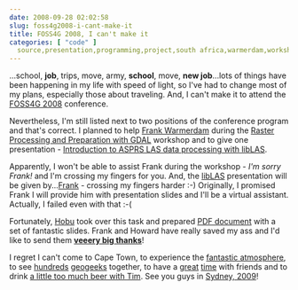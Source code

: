 ```yaml
---
date: 2008-09-28 02:02:58
slug: foss4g2008-i-cant-make-it
title: FOSS4G 2008, I can't make it
categories: [ "code" ]
  source,presentation,programming,project,south africa,warmerdam,workshop
---
```


...school, **job**, trips, move, army, **school**, move, **new job**...lots of things have been happening in my life with speed of light, so I've had to change most of my plans, especially those about traveling. And, I can't make it to attend the [FOSS4G 2008](http://foss4g2008.org/) conference.





Nevertheless, I'm still listed next to two positions of the conference program and that's correct. I planned to help [Frank Warmerdam](http://home.gdal.org/warmerda/) during the [Raster Processing and Preparation with GDAL](http://conference.osgeo.org/index.php/foss4g/2008/paper/view/186) workshop and to give one presentation - [Introduction to ASPRS LAS data processing with libLAS](http://conference.osgeo.org/index.php/foss4g/2008/paper/view/362).





Apparently, I won't be able to assist Frank during the workshop - _I'm sorry Frank!_ and I'm crossing my fingers for you. And, the [libLAS](http://liblas.org/) presentation will be given by...[Frank](http://en.wikipedia.org/wiki/Frank_Warmerdam) - crossing my fingers harder :-) Originally, I promised Frank I will provide him with presentation slides and I'll be a virtual assistant. Actually, I failed even with that :-(





Fortunately, [Hobu](http://hobu.biz/) took over this task and prepared [PDF document](http://liblas.org/attachment/wiki/WikiStart/liblas_foss4g_2008.pdf) with a set of fantastic slides. Frank and Howard have really saved my ass and I'd like to send them **[veeery big thanks](http://www.flickr.com/photos/mloskot/2703954502/in/set-72157606383757421/)**!





I regret I can't come to Cape Town, to experience the [fantastic atmosphere](http://flickr.com/photos/tags/foss4g2008/), to see [hundreds](http://flickr.com/photos/mloskot/sets/72157602164119884/) [geogeeks](http://flickr.com/photos/mloskot/sets/72157602220451475/) together, to have a [great](http://flickr.com/photos/mloskot/1438143120/in/set-72157602143647405/) [time](http://flickr.com/photos/mloskot/1438142262/in/set-72157602143647405/) with friends and to drink [a little too much beer with Tim](http://flickr.com/photos/mloskot/1438144922/in/set-72157602143647405/). See you guys in [Sydney, 2009](http://foss4g2009.org/)!
